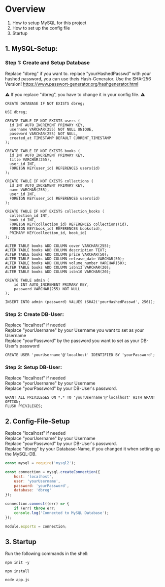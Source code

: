 # Overview
1. How to setup MySQL for this project
2. How to set up the config file
3. Startup

## 1. MySQL-Setup:

### Step 1: Create and Setup Database
Replace "dbreg" if you want to.
replace "yourHashedPasswd" with your hashed password, you can use theis Hash-Generator. Use the SHA-256 Version! https://www.passwort-generator.org/hashgenerator.html<br><br>
⚠️ If you replace "dbreg", you have to change it in your config file. ⚠️
```mysql
CREATE DATABASE IF NOT EXISTS dbreg;

USE dbreg;

CREATE TABLE IF NOT EXISTS users (
  id INT AUTO_INCREMENT PRIMARY KEY,
  username VARCHAR(255) NOT NULL UNIQUE,
  password VARCHAR(255) NOT NULL,
  created_at TIMESTAMP DEFAULT CURRENT_TIMESTAMP
);

CREATE TABLE IF NOT EXISTS books (
  id INT AUTO_INCREMENT PRIMARY KEY,
  title VARCHAR(255),
  user_id INT,
  FOREIGN KEY(user_id) REFERENCES users(id)
);

CREATE TABLE IF NOT EXISTS collections (
  id INT AUTO_INCREMENT PRIMARY KEY,
  name VARCHAR(255),
  user_id INT,
  FOREIGN KEY(user_id) REFERENCES users(id)
);

CREATE TABLE IF NOT EXISTS collection_books (
  collection_id INT,
  book_id INT,
  FOREIGN KEY(collection_id) REFERENCES collections(id),
  FOREIGN KEY(book_id) REFERENCES books(id),
  PRIMARY KEY(collection_id, book_id)
);

ALTER TABLE books ADD COLUMN cover VARCHAR(255);
ALTER TABLE books ADD COLUMN description TEXT;
ALTER TABLE books ADD COLUMN price VARCHAR(50);
ALTER TABLE books ADD COLUMN release_date VARCHAR(50);
ALTER TABLE books ADD COLUMN volume_number VARCHAR(50);
ALTER TABLE books ADD COLUMN isbn13 VARCHAR(20);
ALTER TABLE books ADD COLUMN isbn10 VARCHAR(20);

CREATE TABLE admin (
    id INT AUTO_INCREMENT PRIMARY KEY,
    password VARCHAR(255) NOT NULL
);

INSERT INTO admin (password) VALUES (SHA2('yourHashedPasswd', 256));
```

### Step 2: Create DB-User:
Replace "localhost" if needed<br>
Replace "yourUsername" by your Username you want to set as your Username<br>
Replace "yourPassword" by the password  you want to set as your DB-User's password<br>
```mysql
CREATE USER 'yourUsername'@'localhost' IDENTIFIED BY 'yourPassword';
```

### Step 3: Setup DB-User:
Replace "localhost" if needed<br>
Replace "yourUsername" by your Username<br>
Replace "yourPassword" by your DB-User's password.<br>
```mysql
GRANT ALL PRIVILEGES ON *.* TO 'yourUsername'@'localhost' WITH GRANT OPTION;
FLUSH PRIVILEGES;
```


## 2. Config-File-Setup
Replace "localhost" if needed<br>
Replace "yourUsername" by your Username<br>
Replace "yourPassword" by your DB-User's password.<br>
Replace "dbreg" by your Database-Name, if you changed it when setting up the MySQL-DB.
```js
const mysql = require('mysql2');

const connection = mysql.createConnection({
    host: 'localhost',
    user: 'yourUsername',
    password: 'yourPassword',
    database: 'dbreg'
});

connection.connect((err) => {
    if (err) throw err;
    console.log('Connected to MySQL Database');
});

module.exports = connection;
```

## 3. Startup
Run the following commands in the shell:
```
npm init -y
```
```
npm install
```
```
node app.js
```
